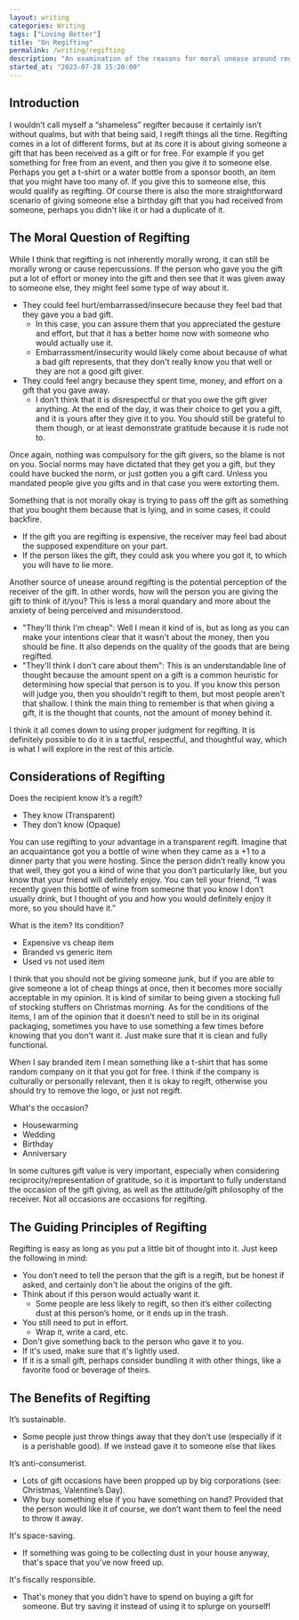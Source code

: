 ```yaml
---
layout: writing
categories: Writing
tags: ["Loving Better"]
title: "On Regifting"
permalink: /writing/regifting
description: "An examination of the reasons for moral unease around regifting and how to do properly in order to be more sustainable and anti-consumerist."
started_at: "2023-07-28 15:20:00"
---
```


## Introduction

I wouldn’t call myself a “shameless” regifter because it certainly isn’t without qualms, but with that being said, I regift things all the time. Regifting comes in a lot of different forms, but at its core it is about giving someone a gift that has been received as a gift or for free. For example if you get something for free from an event, and then you give it to someone else. Perhaps you get a t-shirt or a water bottle from a sponsor booth, an item that you might have too many of. If you give this to someone else, this would qualify as regifting. Of course there is also the more straightforward scenario of giving someone else a birthday gift that you had received from someone, perhaps you didn't like it or had a duplicate of it.

## The Moral Question of Regifting

While I think that regifting is not inherently morally wrong, it can still be morally wrong or cause repercussions. If the person who gave you the gift put a lot of effort or money into the gift and then see that it was given away to someone else, they might feel some type of way about it.
* They could feel hurt/embarrassed/insecure because they feel bad that they gave you a bad gift.
    * In this case, you can assure them that you appreciated the gesture and effort, but that it has a better home now with someone who would actually use it.
    * Embarrassment/insecurity would likely come about because of what a bad gift represents, that they don't really know you that well or they are not a good gift giver.
* They could feel angry because they spent time, money, and effort on a gift that you gave away.
    * I don’t think that it is disrespectful or that you owe the gift giver anything. At the end of the day, it was their choice to get you a gift, and it is yours after they give it to you. You should still be grateful to them though, or at least demonstrate gratitude because it is rude not to.

Once again, nothing was compulsory for the gift givers, so the blame is not on you. Social norms may have dictated that they get you a gift, but they could have bucked the norm, or just gotten you a gift card. Unless you mandated people give you gifts and in that case you were extorting them.

Something that is not morally okay is trying to pass off the gift as something that you bought them because that is lying, and in some cases, it could backfire. 
* If the gift you are regifting is expensive, the receiver may feel bad about the supposed expenditure on your part.
* If the person likes the gift, they could ask you where you got it, to which you will have to lie more.

Another source of unease around regifting is the potential perception of the receiver of the gift. In other words, how will the person you are giving the gift to think of it/you? This is less a moral quandary and more about the anxiety of being perceived and misunderstood. 
* "They'll think I'm cheap": Well I mean it kind of is, but as long as you can make your intentions clear that it wasn't about the money, then you should be fine. It also depends on the quality of the goods that are being regifted.
* "They'll think I don't care about them": This is an understandable line of thought because the amount spent on a gift is a common heuristic for determining how special that person is to you. If you know this person will judge you, then you shouldn't regift to them, but most people aren't that shallow. I think the main thing to remember is that when giving a gift, it is the thought that counts, not the amount of money behind it.

I think it all comes down to using proper judgment for regifting. It is definitely possible to do it in a tactful, respectful, and thoughtful way, which is what I will explore in the rest of this article.

## Considerations of Regifting

Does the recipient know it’s a regift? 
* They know (Transparent)
* They don’t know (Opaque)

You can use regifting to your advantage in a transparent regift. Imagine that an acquaintance got you a bottle of wine when they came as a +1 to a dinner party that you were hosting. Since the person didn’t really know you that well, they got you a kind of wine that you don’t particularly like, but you know that your friend will definitely enjoy. You can tell your friend, “I was recently given this bottle of wine from someone that you know I don’t usually drink, but I thought of you and how you would definitely enjoy it more, so you should have it.”

What is the item? Its condition?
* Expensive vs cheap item
* Branded vs generic item
* Used vs not used item

I think that you should not be giving someone junk, but if you are able to give someone a lot of cheap things at once, then it becomes more socially acceptable in my opinion. It is kind of similar to being given a stocking full of stocking stuffers on Christmas morning. As for the conditions of the items, I am of the opinion that it doesn't need to still be in its original packaging, sometimes you have to use something a few times before knowing that you don't want it. Just make sure that it is clean and fully functional.

When I say branded item I mean something like a t-shirt that has some random company on it that you got for free. I think if the company is culturally or personally relevant, then it is okay to regift, otherwise you should try to remove the logo, or just not regift.

What's the occasion?
* Housewarming
* Wedding
* Birthday
* Anniversary

In some cultures gift value is very important, especially when considering reciprocity/representation of gratitude, so it is important to fully understand the occasion of the gift giving, as well as the attitude/gift philosophy of the receiver. Not all occasions are occasions for regifting.

## The Guiding Principles of Regifting

Regifting is easy as long as you put a little bit of thought into it. Just keep the following in mind:

* You don’t need to tell the person that the gift is a regift, but be honest if asked, and certainly don't lie about the origins of the gift.
* Think about if this person would actually want it.
    * Some people are less likely to regift, so then it’s either collecting dust at this person’s home, or it ends up in the trash.
* You still need to put in effort.
    * Wrap it, write a card, etc.
* Don't give something back to the person who gave it to you.
* If it's used, make sure that it's lightly used.
* If it is a small gift, perhaps consider bundling it with other things, like a favorite food or beverage of theirs.

## The Benefits of Regifting

It’s sustainable.
* Some people just throw things away that they don’t use (especially if it is a perishable good). If we instead gave it to someone else that likes

It’s anti-consumerist.
* Lots of gift occasions have been propped up by big corporations (see: Christmas, Valentine’s Day).
* Why buy something else if you have something on hand? Provided that the person would like it of course, we don’t want them to feel the need to throw it away.

It's space-saving.
* If something was going to be collecting dust in your house anyway, that's space that you've now freed up.

It's fiscally responsible.
* That's money that you didn't have to spend on buying a gift for someone. But try saving it instead of using it to splurge on yourself!